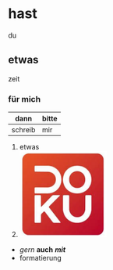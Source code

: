# hast
du
## etwas
zeit
### für mich
|dann|bitte|
|-|-|
|schreib|mir|
1. etwas
1. ![image](image/doku.png)
* *gern* **auch** ***mit***
* formatierung